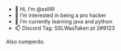 - 👋 Hi, I’m @ssllllll
- 👀 I’m interested in being a pro hacker
- 🌱 I’m currently learning java and python
- 📫 Discord Tag: SSLWasTaken pt 2#9123




Also cumperdo.
